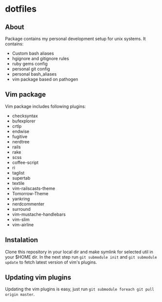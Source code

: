 dotfiles
========

About
-----

Package contains my personal development setup for unix systems.
It contains:

- Custom bash aliases
- hgignore and gitignore rules
- ruby gems config
- personal git config
- personal bash_aliases
- vim package based on pathogen

Vim package
-----------

Vim package includes following plugins:

- checksyntax
- bufexplorer
- crtlp
- endwise
- fugitive
- nerdtree
- rails
- rake
- scss
- coffee-script
- ri
- taglist
- supertab
- textile
- vim-railscasts-theme
- Tomorrow-Theme
- yankring
- nerdcommenter
- surround
- vim-mustache-handlebars
- vim-slim
- vim-airline

Instalation
-----------

Clone this repository in your local dir and make symlink for selected util in your $HOME dir.
In the next step run `git submodule init` and `git submodule update` to fetch latest version of vim's plugins.

Updating vim plugins
--------------------

Updating the vim plugins is easy, just run `git submodule foreach git pull origin master`.
